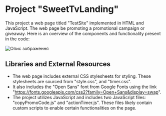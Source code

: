 # Project "SweetTvLanding"
This project a web page titled "TestSite" implemented in HTML and JavaScript. The web page be promoting a promotional campaign or giveaway. Here is an overview of the components and functionality present in the code:

![Опис зображення](video.gif)

## Libraries and External Resources
- The web page includes external CSS stylesheets for styling. These stylesheets are sourced from "style.css", and "timer.css".
- It also includes the "Open Sans" font from Google Fonts using the link "https://fonts.googleapis.com/css2?family=Open+Sans&display=swap".
- The project utilizes JavaScript and includes two JavaScript files: "copyPromoCode.js" and "actionTimer.js". These files likely contain custom scripts to enable certain functionalities on the page.
